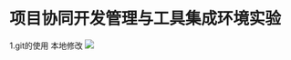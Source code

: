 # 项目协同开发管理与工具集成环境实验

1.git的使用
本地修改
![](https://github.com/chenxiangyu01/NJU-SE2021-autumn-Lab6/blob/main/Report/191220010-%E9%99%88%E7%A5%A5%E5%AE%87/ref/%E4%BF%AE%E6%94%B9.png?raw=true)

